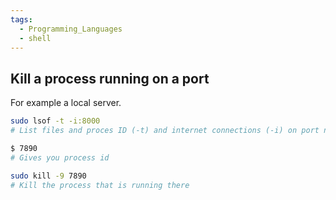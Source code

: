 ```yaml
---
tags:
  - Programming_Languages
  - shell
---
```


## Kill a process running on a port

For example a local server.

````bash
sudo lsof -t -i:8000
# List files and proces ID (-t) and internet connections (-i) on port number

$ 7890
# Gives you process id

sudo kill -9 7890
# Kill the process that is running there
````
